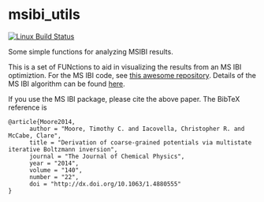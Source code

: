 # msibi_utils

[![Linux Build Status](https://travis-ci.org/tcmoore3/msibi_utils.svg?branch=master)](https://travis-ci.org/tcmoore3/msibi_utils)

Some simple functions for analyzing MSIBI results. 

This is a set of FUNctions to aid in visualizing the results from an MS IBI optimiztion. For the MS IBI code, see [this awesome repository](https://github.com/ctk3b/msibi). Details of the MS IBI algorithm can be found [here](http://dx.doi.org/10.1063/1.4880555).

If you use the MS IBI package, please cite the above paper. The BibTeX reference is
```
@article{Moore2014,
      author = "Moore, Timothy C. and Iacovella, Christopher R. and McCabe, Clare",
      title = "Derivation of coarse-grained potentials via multistate iterative Boltzmann inversion",
      journal = "The Journal of Chemical Physics",
      year = "2014",
      volume = "140",
      number = "22", 
      doi = "http://dx.doi.org/10.1063/1.4880555" 
}
```
